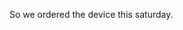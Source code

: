 <!-- 
.. title: Installing the Emotiv SDK
.. slug: installing-the-emotiv-sdk
.. date: 2014-10-18 12:20:54 UTC-07:00
.. tags: emotiv,sdk,please package properly,requirements
.. link: 
.. description: 
.. type: text
-->

So we ordered the device this saturday. [](http://emotiv.co/forum/messages/forum15/topic3749/message17131/?sphrase_id=7902#message17131)
